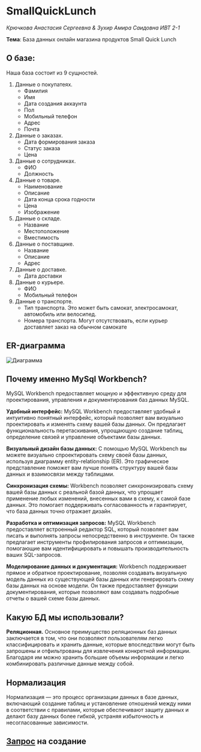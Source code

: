 # SmallQuickLunch
_Крючкова Анастасия Сергеевна & Зухир Амира Саидовна ИВТ 2-1_

__Тема__: База данных онлайн магазина продуктов Small Quick Lunch

## О базе:
Наша база состоит из 9 сущностей.
 1. Данные о покупатеях.
       - Фамилия
       - Имя
       - Дата создания аккаунта
       - Пол
       - Мобильный телефон
       - Адрес
       - Почта
 2. Данные о заказах.
       - Дата формирования заказа
       - Статус заказа
       - Цена
 3. Данные о сотрудниках.
       - ФИО
       - Должность
 4. Данные о товаре.
       - Наименование
       - Описание
       - Дата конца срока годности
       - Цена
       - Изображение
 5. Данные о складе.
       - Название
       - Местоположение
       - Вместимость
 6. Данные о поставщике.
       - Название
       - Описание
       - Адрес
 7. Данные о доставке.
       - Дата доставки
 8. Данные о курьере.
       - ФИО
       - Мобильный телефон
 9. Данные о транспорте.
       - Тип транспорта. Это может быть самокат, электросамокат, автомобиль или велосипед.
       - Номера транспорта. Могут отсутствовать, если курьер доставляет заказ на обычном самокате

## ER-диаграмма
![Диаграмма](https://github.com/nestessia/SmallQuickLunch/assets/99599865/742905ce-e23a-4e67-b934-8ddde61aaff1)

## Почему именно MySql Workbench?

MySQL Workbench предоставляет мощную и эффективную среду для проектирования, управления и документирования баз данных MySQL.

__Удобный интерфейс:__ MySQL Workbench предоставляет удобный и интуитивно понятный интерфейс, который позволяет вам визуально проектировать и изменять схему вашей базы данных. Он предлагает функциональность перетаскивания, упрощающую создание таблиц, определение связей и управление объектами базы данных.

__Визуальный дизайн базы данных:__ С помощью MySQL Workbench вы можете визуально спроектировать схему своей базы данных, используя диаграмму entity-relationship (ER). Это графическое представление поможет вам лучше понять структуру вашей базы данных и взаимосвязи между таблицами.

__Синхронизация схемы:__ Workbench позволяет синхронизировать схему вашей базы данных с реальной базой данных, что упрощает применение любых изменений, внесенных вами в схему, к самой базе данных. Это помогает поддерживать согласованность и гарантирует, что база данных точно отражает дизайн.

__Разработка и оптимизация запросов:__ MySQL Workbench предоставляет встроенный редактор SQL, который позволяет вам писать и выполнять запросы непосредственно в инструменте. Он также предлагает инструменты профилирования запросов и оптимизации, помогающие вам идентифицировать и повышать производительность ваших SQL-запросов.

__Моделирование данных и документация:__ Workbench поддерживает прямое и обратное проектирование, позволяя создавать визуальную модель данных из существующей базы данных или генерировать схему базы данных на основе модели. Он также предоставляет функции документирования, которые позволяют вам создавать подробные отчеты о вашей схеме базы данных.

## Какую БД мы использовали? 
__Реляционная.__
Основное преимущество реляционных баз данных заключается в том, что они позволяют пользователям легко классифицировать и хранить данные, которые впоследствии могут быть запрошены и отфильтрованы для извлечения конкретной информации. Благодаря им можно хранить большие объемы информации и легко комбинировать различные данные между собой. 

## Нормализация
Нормализация — это процесс организации данных в базе данных, включающий создание таблиц и установление отношений между ними в соответствии с правилами, которые обеспечивают защиту данных и делают базу данных более гибкой, устраняя избыточность и несогласованные зависимости.

## [Запрос](https://github.com/nestessia/SmallQuickLunch/blob/main/create.sql) на создание


